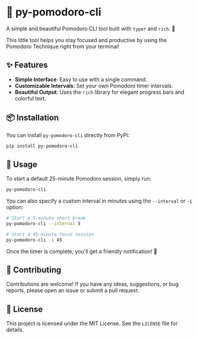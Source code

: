 # 🍅 py-pomodoro-cli

A simple and beautiful Pomodoro CLI tool built with `typer` and `rich`. 🚀

This little tool helps you stay focused and productive by using the Pomodoro Technique right from your terminal!

## ✨ Features

*   **Simple Interface**: Easy to use with a single command.
*   **Customizable Intervals**: Set your own Pomodoro timer intervals.
*   **Beautiful Output**: Uses the `rich` library for elegant progress bars and colorful text.

## 📦 Installation

You can install `py-pomodoro-cli` directly from PyPI:

```bash
pip install py-pomodoro-cli
```

## 🚀 Usage

To start a default 25-minute Pomodoro session, simply run:

```bash
py-pomodoro-cli
```

You can also specify a custom interval in minutes using the `--interval` or `-i` option:

```bash
# Start a 5-minute short break
py-pomodoro-cli --interval 5

# Start a 45-minute focus session
py-pomodoro-cli -i 45
```

Once the timer is complete, you'll get a friendly notification! 🎉

## 🤝 Contributing

Contributions are welcome! If you have any ideas, suggestions, or bug reports, please open an issue or submit a pull request.

## 📝 License

This project is licensed under the MIT License. See the `LICENSE` file for details.
